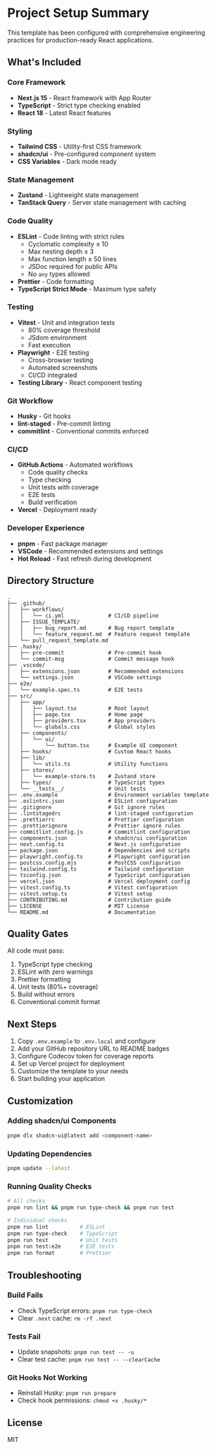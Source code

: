 # Project Setup Summary

This template has been configured with comprehensive engineering practices for production-ready React applications.

## What's Included

### Core Framework

- **Next.js 15** - React framework with App Router
- **TypeScript** - Strict type checking enabled
- **React 18** - Latest React features

### Styling

- **Tailwind CSS** - Utility-first CSS framework
- **shadcn/ui** - Pre-configured component system
- **CSS Variables** - Dark mode ready

### State Management

- **Zustand** - Lightweight state management
- **TanStack Query** - Server state management with caching

### Code Quality

- **ESLint** - Code linting with strict rules
  - Cyclomatic complexity ≤ 10
  - Max nesting depth ≤ 3
  - Max function length ≤ 50 lines
  - JSDoc required for public APIs
  - No `any` types allowed
- **Prettier** - Code formatting
- **TypeScript Strict Mode** - Maximum type safety

### Testing

- **Vitest** - Unit and integration tests
  - 80% coverage threshold
  - JSdom environment
  - Fast execution
- **Playwright** - E2E testing
  - Cross-browser testing
  - Automated screenshots
  - CI/CD integrated
- **Testing Library** - React component testing

### Git Workflow

- **Husky** - Git hooks
- **lint-staged** - Pre-commit linting
- **commitlint** - Conventional commits enforced

### CI/CD

- **GitHub Actions** - Automated workflows
  - Code quality checks
  - Type checking
  - Unit tests with coverage
  - E2E tests
  - Build verification
- **Vercel** - Deployment ready

### Developer Experience

- **pnpm** - Fast package manager
- **VSCode** - Recommended extensions and settings
- **Hot Reload** - Fast refresh during development

## Directory Structure

```
.
├── .github/
│   ├── workflows/
│   │   └── ci.yml              # CI/CD pipeline
│   ├── ISSUE_TEMPLATE/
│   │   ├── bug_report.md       # Bug report template
│   │   └── feature_request.md  # Feature request template
│   └── pull_request_template.md
├── .husky/
│   ├── pre-commit              # Pre-commit hook
│   └── commit-msg              # Commit message hook
├── .vscode/
│   ├── extensions.json         # Recommended extensions
│   └── settings.json           # VSCode settings
├── e2e/
│   └── example.spec.ts         # E2E tests
├── src/
│   ├── app/
│   │   ├── layout.tsx          # Root layout
│   │   ├── page.tsx            # Home page
│   │   ├── providers.tsx       # App providers
│   │   └── globals.css         # Global styles
│   ├── components/
│   │   └── ui/
│   │       └── button.tsx      # Example UI component
│   ├── hooks/                  # Custom React hooks
│   ├── lib/
│   │   └── utils.ts            # Utility functions
│   ├── stores/
│   │   └── example-store.ts    # Zustand store
│   ├── types/                  # TypeScript types
│   └── __tests__/              # Unit tests
├── .env.example                # Environment variables template
├── .eslintrc.json              # ESLint configuration
├── .gitignore                  # Git ignore rules
├── .lintstagedrc               # lint-staged configuration
├── .prettierrc                 # Prettier configuration
├── .prettierignore             # Prettier ignore rules
├── commitlint.config.js        # Commitlint configuration
├── components.json             # shadcn/ui configuration
├── next.config.ts              # Next.js configuration
├── package.json                # Dependencies and scripts
├── playwright.config.ts        # Playwright configuration
├── postcss.config.mjs          # PostCSS configuration
├── tailwind.config.ts          # Tailwind configuration
├── tsconfig.json               # TypeScript configuration
├── vercel.json                 # Vercel deployment config
├── vitest.config.ts            # Vitest configuration
├── vitest.setup.ts             # Vitest setup
├── CONTRIBUTING.md             # Contribution guide
├── LICENSE                     # MIT License
└── README.md                   # Documentation
```

## Quality Gates

All code must pass:

1. TypeScript type checking
2. ESLint with zero warnings
3. Prettier formatting
4. Unit tests (80%+ coverage)
5. Build without errors
6. Conventional commit format

## Next Steps

1. Copy `.env.example` to `.env.local` and configure
2. Add your GitHub repository URL to README badges
3. Configure Codecov token for coverage reports
4. Set up Vercel project for deployment
5. Customize the template to your needs
6. Start building your application

## Customization

### Adding shadcn/ui Components

```bash
pnpm dlx shadcn-ui@latest add <component-name>
```

### Updating Dependencies

```bash
pnpm update --latest
```

### Running Quality Checks

```bash
# All checks
pnpm run lint && pnpm run type-check && pnpm run test

# Individual checks
pnpm run lint          # ESLint
pnpm run type-check    # TypeScript
pnpm run test          # Unit tests
pnpm run test:e2e      # E2E tests
pnpm run format        # Prettier
```

## Troubleshooting

### Build Fails

- Check TypeScript errors: `pnpm run type-check`
- Clear `.next` cache: `rm -rf .next`

### Tests Fail

- Update snapshots: `pnpm run test -- -u`
- Clear test cache: `pnpm run test -- --clearCache`

### Git Hooks Not Working

- Reinstall Husky: `pnpm run prepare`
- Check hook permissions: `chmod +x .husky/*`

## License

MIT

